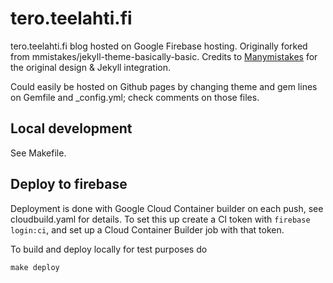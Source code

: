 # tero.teelahti.fi

tero.teelahti.fi blog hosted on Google Firebase hosting. Originally forked from mmistakes/jekyll-theme-basically-basic. Credits to [Manymistakes](http://mademistakes.com) for the original design & Jekyll integration.

Could easily be hosted on Github pages by changing theme and gem lines on Gemfile and _config.yml; check comments
on those files.

## Local development

See Makefile.

## Deploy to firebase

Deployment is done with Google Cloud Container builder on each push, see cloudbuild.yaml for details. To set this up create
a CI token with `firebase login:ci`, and set up a Cloud Container Builder job with that token.


To build and deploy locally for test purposes do

    make deploy
